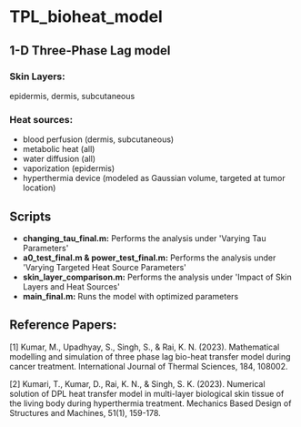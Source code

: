 # TPL_bioheat_model

## 1-D Three-Phase Lag model
### Skin Layers: 
epidermis, dermis, subcutaneous
### Heat sources: 
* blood perfusion (dermis, subcutaneous)
* metabolic heat (all)
* water diffusion (all)
* vaporization (epidermis)
* hyperthermia device (modeled as Gaussian volume, targeted at tumor location)

## Scripts
* **changing\_tau\_final.m:** Performs the analysis under 'Varying Tau Parameters'
* **a0\_test\_final.m & power\_test\_final.m:** Performs the analysis under 'Varying Targeted Heat Source Parameters'
* **skin\_layer\_comparison.m:** Performs the analysis under 'Impact of Skin Layers and Heat Sources'
* **main\_final.m:** Runs the model with optimized parameters

## Reference Papers:
[1] Kumar, M., Upadhyay, S., Singh, S., & Rai, K. N. (2023). Mathematical modelling and simulation of three phase lag bio-heat transfer model during cancer treatment. International Journal of Thermal Sciences, 184, 108002.

[2] Kumari, T., Kumar, D., Rai, K. N., & Singh, S. K. (2023). Numerical solution of DPL heat transfer model in multi-layer biological skin tissue of the living body during hyperthermia treatment. Mechanics Based Design of Structures and Machines, 51(1), 159-178.
